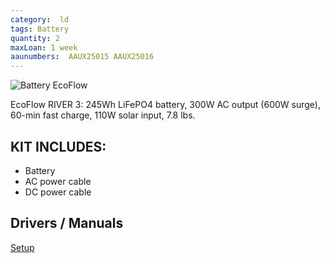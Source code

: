 ```yaml
---
category:  ld
tags: Battery
quantity: 2
maxLoan: 1 week
aaunumbers:  AAUX25015 AAUX25016
---
```

![Battery EcoFlow](https://www.avxperten.dk/images/product/200625/original/ecoflow-river-3-ups-powerbank-245wh-300w-sort-da-1749937024.jpg)

EcoFlow RIVER 3: 245Wh LiFePO4 battery, 300W AC output (600W surge), 60-min fast charge, 110W solar input, 7.8 lbs.
## KIT INCLUDES:
-  Battery 
-  AC power cable 
-  DC power cable

## Drivers / Manuals
[Setup](https://manuals.ecoflow.com/us/product/river-3?lang=en_US)



